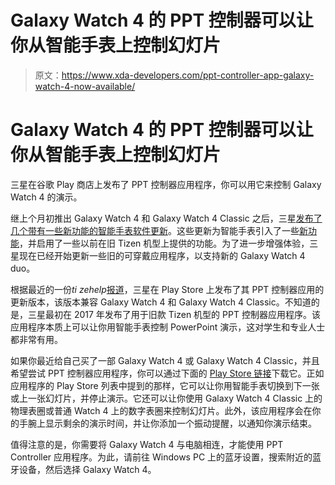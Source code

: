 # Galaxy Watch 4 的 PPT 控制器可以让你从智能手表上控制幻灯片

> 原文：<https://www.xda-developers.com/ppt-controller-app-galaxy-watch-4-now-available/>

# Galaxy Watch 4 的 PPT 控制器可以让你从智能手表上控制幻灯片

三星在谷歌 Play 商店上发布了 PPT 控制器应用程序，你可以用它来控制 Galaxy Watch 4 的演示。

继上个月初推出 Galaxy Watch 4 和 Galaxy Watch 4 Classic 之后，三星[发布了几个带有一些新功能的智能手表软件更新](https://www.xda-developers.com/galaxy-watch-4-update-samsung-health-settings/)。这些更新为智能手表引入了一些[新功能](https://www.xda-developers.com/galaxy-watch-4-control-buds-2-connected-phone/)，并启用了一些以前在旧 Tizen 机型上提供的功能。为了进一步增强体验，三星现在已经开始更新一些旧的可穿戴应用程序，以支持新的 Galaxy Watch 4 duo。

根据最近的一份*ti zehelp*[报道](https://www.tizenhelp.com/samsung-ppt-controller-app-now-available-for-galaxy-watch-4/)，三星在 Play Store 上发布了其 PPT 控制器应用的更新版本，该版本兼容 Galaxy Watch 4 和 Galaxy Watch 4 Classic。不知道的是，三星最初在 2017 年发布了用于旧款 Tizen 机型的 PPT 控制器应用程序。该应用程序本质上可以让你用智能手表控制 PowerPoint 演示，这对学生和专业人士都非常有用。

如果你最近给自己买了一部 Galaxy Watch 4 或 Galaxy Watch 4 Classic，并且希望尝试 PPT 控制器应用程序，你可以通过下面的 [Play Store 链接](https://play.google.com/store/apps/details?id=com.samsung.android.watch.pptcontroller)下载它。正如应用程序的 Play Store 列表中提到的那样，它可以让你用智能手表切换到下一张或上一张幻灯片，并停止演示。它还可以让你使用 Galaxy Watch 4 Classic 上的物理表圈或普通 Watch 4 上的数字表圈来控制幻灯片。此外，该应用程序会在你的手腕上显示剩余的演示时间，并让你添加一个振动提醒，以通知你演示结束。

值得注意的是，你需要将 Galaxy Watch 4 与电脑相连，才能使用 PPT Controller 应用程序。为此，请前往 Windows PC 上的蓝牙设置，搜索附近的蓝牙设备，然后选择 Galaxy Watch 4。